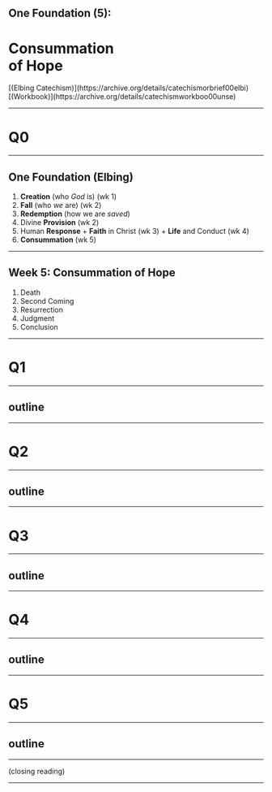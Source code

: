 <!-- .slide: data-background-image="https://sermons.seanho.com/img/bg/unsplash-iTwmi4p4Q_c-forest_sunbeam.jpg" -->
## One Foundation (5):
# Consummation <br/> of Hope

<div class="ref">
[(Elbing Catechism)](https://archive.org/details/catechismorbrief00elbi)
[(Workbook)](https://archive.org/details/catechismworkboo00unse)
</div>

---
<!-- .slide: data-background="white" -->
# Q0

---
<!-- .slide: data-background-image="https://sermons.seanho.com/img/bg/unsplash-c333d6YEhi0-bible.jpg" -->
## One Foundation <span class="ref">(Elbing)</span>
1. **Creation** (who *God* is) <span class="ref">(wk 1)</span>
1. **Fall** (who *we* are) <span class="ref">(wk 2)</span>
1. **Redemption** (how we are *saved*)
  1. Divine **Provision** <span class="ref">(wk 2)</span>
  1. Human **Response**
    + **Faith** in Christ <span class="ref">(wk 3)</span>
    + **Life** and Conduct <span class="ref">(wk 4)</span>
  1. **Consummation** <span class="ref">(wk 5)</span>

---
<!-- .slide: data-background-image="https://sermons.seanho.com/img/bg/unsplash-iTwmi4p4Q_c-forest_sunbeam.jpg" -->
## Week 5: Consummation of Hope
1. Death
1. Second Coming
1. Resurrection
1. Judgment
1. Conclusion

---
<!-- .slide: data-background="white" -->
# Q1

---
## outline

---
<!-- .slide: data-background="white" -->
# Q2

---
## outline

---
<!-- .slide: data-background="white" -->
# Q3

---
## outline

---
<!-- .slide: data-background="white" -->
# Q4

---
## outline

---
<!-- .slide: data-background="white" -->
# Q5

---
## outline

---
<!-- .slide: data-background-image="https://sermons.seanho.com/img/bg/unsplash-iTwmi4p4Q_c-forest_sunbeam.jpg" -->
(closing reading)

---
<!-- .slide: data-background-image="https://sermons.seanho.com/img/bg/unsplash-iTwmi4p4Q_c-forest_sunbeam.jpg" class="empty" -->
